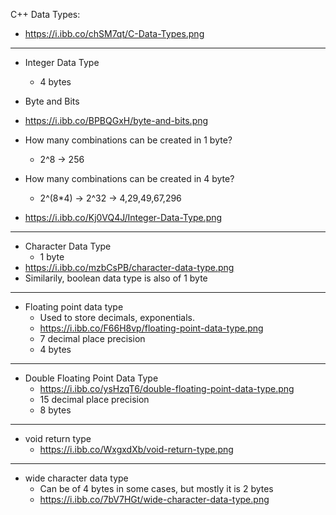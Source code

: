 C++ Data Types:
- https://i.ibb.co/chSM7qt/C-Data-Types.png

****************
  - Integer Data Type
    - 4 bytes
  - Byte and Bits
  - https://i.ibb.co/BPBQGxH/byte-and-bits.png

  - How many combinations can be created in 1 byte?
    - 2^8 -> 256
  - How many combinations can be created in 4 byte?
    - 2^(8*4) -> 2^32 -> 4,29,49,67,296
  - https://i.ibb.co/Kj0VQ4J/Integer-Data-Type.png

****************
  - Character Data Type
    - 1 byte
  - https://i.ibb.co/mzbCsPB/character-data-type.png
  - Similarily, boolean data type is also of 1 byte

****************
  - Floating point data type
    - Used to store decimals, exponentials.
    - https://i.ibb.co/F66H8vp/floating-point-data-type.png
    - 7 decimal place precision
    - 4 bytes

****************
  - Double Floating Point Data Type
    - https://i.ibb.co/ysHzqT6/double-floating-point-data-type.png
    - 15 decimal place precision
    - 8 bytes

****************
  - void return type
    - https://i.ibb.co/WxgxdXb/void-return-type.png

****************
  - wide character data type
    - Can be of 4 bytes in some cases, but mostly it is 2 bytes
    - https://i.ibb.co/7bV7HGt/wide-character-data-type.png